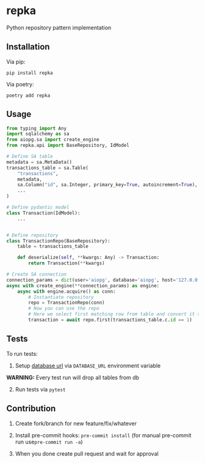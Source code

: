 # repka

Python repository pattern implementation

## Installation

Via pip:

```
pip install repka
```

Via poetry:

```
poetry add repka
```


## Usage

```python
from typing import Any
import sqlalchemy as sa
from aiopg.sa import create_engine
from repka.api import BaseRepository, IdModel

# Define SA table
metadata = sa.MetaData()
transactions_table = sa.Table(
    "transactions",
    metadata,
    sa.Column("id", sa.Integer, primary_key=True, autoincrement=True),
    ...
)

# Define pydantic model
class Transaction(IdModel):
    ...


# Define repository
class TransactionRepo(BaseRepository):
    table = transactions_table

    def deserialize(self, **kwargs: Any) -> Transaction:
        return Transaction(**kwargs)

# Create SA connection
connection_params = dict(user='aiopg', database='aiopg', host='127.0.0.1', password='passwd')
async with create_engine(**connection_params) as engine:
    async with engine.acquire() as conn:
        # Instantiate repository 
        repo = TransactionRepo(conn)
        # Now you can use the repo
        # Here we select first matching row from table and convert it to model
        transaction = await repo.first(transactions_table.c.id == 1)

```


## Tests 

To run tests:

1. Setup [database url](https://docs.sqlalchemy.org/en/13/core/engines.html#database-urls) via `DATABASE_URL` environment variable  

**WARNING:** Every test run will drop all tables from db

2. Run tests via `pytest`

## Contribution

1. Create fork/branch for new feature/fix/whatever

2. Install pre-commit hooks: `pre-commit install` (for manual pre-commit run use`pre-commit run -a`)

3. When you done create pull request and wait for approval
